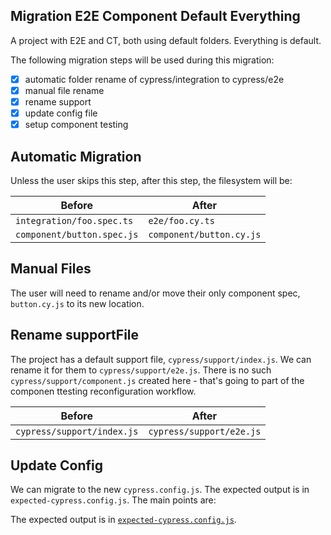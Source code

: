 ## Migration E2E Component Default Everything

A project with E2E and CT, both using default folders. Everything is default.

The following migration steps will be used during this migration:

- [x] automatic folder rename of cypress/integration to cypress/e2e
- [x] manual file rename
- [x] rename support
- [x] update config file
- [x] setup component testing

## Automatic Migration

Unless the user skips this step, after this step, the filesystem will be:

| Before | After|
|---|---|
| `integration/foo.spec.ts` | `e2e/foo.cy.ts` |
| `component/button.spec.js` | `component/button.cy.js` |

## Manual Files

The user will need to rename and/or move their only component spec, `button.cy.js` to its new location.

## Rename supportFile

The project has a default support file, `cypress/support/index.js`. We can rename it for them to `cypress/support/e2e.js`. There is no such `cypress/support/component.js` created here - that's going to part of the componen ttesting reconfiguration workflow.

| Before | After|
|---|---|
| `cypress/support/index.js` | `cypress/support/e2e.js` |

## Update Config

We can migrate to the new `cypress.config.js`. The expected output is in `expected-cypress.config.js`. The main points are:

The expected output is in [`expected-cypress.config.js`](./expected-cypress.config.js).